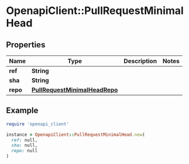 # OpenapiClient::PullRequestMinimalHead

## Properties

| Name | Type | Description | Notes |
| ---- | ---- | ----------- | ----- |
| **ref** | **String** |  |  |
| **sha** | **String** |  |  |
| **repo** | [**PullRequestMinimalHeadRepo**](PullRequestMinimalHeadRepo.md) |  |  |

## Example

```ruby
require 'openapi_client'

instance = OpenapiClient::PullRequestMinimalHead.new(
  ref: null,
  sha: null,
  repo: null
)
```

